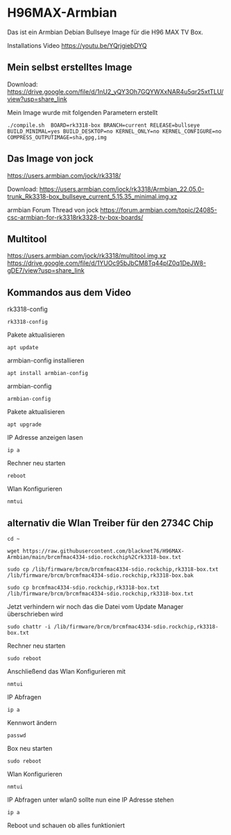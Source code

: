 # H96MAX-Armbian

Das ist ein Armbian Debian Bullseye Image für die H96 MAX TV Box.

Installations Video
https://youtu.be/YQrjgiebDYQ

## Mein selbst erstelltes Image
Download:
https://drive.google.com/file/d/1nU2_yQY3Oh7GQYWXxNAR4u5qr25xtTLU/view?usp=share_link

Mein Image wurde mit folgenden Parametern erstellt
```
./compile.sh  BOARD=rk3318-box BRANCH=current RELEASE=bullseye BUILD_MINIMAL=yes BUILD_DESKTOP=no KERNEL_ONLY=no KERNEL_CONFIGURE=no COMPRESS_OUTPUTIMAGE=sha,gpg,img
```

##  Das Image von jock
https://users.armbian.com/jock/rk3318/

Download:
https://users.armbian.com/jock/rk3318/Armbian_22.05.0-trunk_Rk3318-box_bullseye_current_5.15.35_minimal.img.xz

armbian Forum Thread von jock
https://forum.armbian.com/topic/24085-csc-armbian-for-rk3318rk3328-tv-box-boards/


## Multitool
https://users.armbian.com/jock/rk3318/multitool.img.xz
https://drive.google.com/file/d/1YUOc95bJbCM8Tq44plZ0q1DeJW8-gDE7/view?usp=share_link

## Kommandos aus dem Video
rk3318-config
```
rk3318-config
```
Pakete aktualisieren
```
apt update
```
armbian-config installieren
```
apt install armbian-config
```
armbian-config
```
armbian-config
```
Pakete aktualisieren
```
apt upgrade
```

IP Adresse anzeigen lasen
```
ip a
```

Rechner neu starten
```
reboot
```

Wlan Konfigurieren
```
nmtui
```

## alternativ die Wlan Treiber für den 2734C Chip
```
cd ~
```
```
wget https://raw.githubusercontent.com/blacknet76/H96MAX-Armbian/main/brcmfmac4334-sdio.rockchip%2Crk3318-box.txt
```
```
sudo cp /lib/firmware/brcm/brcmfmac4334-sdio.rockchip,rk3318-box.txt /lib/firmware/brcm/brcmfmac4334-sdio.rockchip,rk3318-box.bak
```
```
sudo cp brcmfmac4334-sdio.rockchip,rk3318-box.txt /lib/firmware/brcm/brcmfmac4334-sdio.rockchip,rk3318-box.txt
```

Jetzt verhindern wir noch das die Datei vom Update Manager überschrieben wird
```
sudo chattr -i /lib/firmware/brcm/brcmfmac4334-sdio.rockchip,rk3318-box.txt
```

Rechner neu starten
```
sudo reboot
```

Anschließend das Wlan Konfigurieren mit
```
nmtui
```

IP Abfragen
```
ip a
```

Kennwort ändern
```
passwd
```

Box neu starten
```
sudo reboot
```

Wlan Konfigurieren
```
nmtui
```

IP Abfragen
unter wlan0 sollte nun eine IP Adresse stehen
```
ip a
```

Reboot und schauen ob alles funktioniert